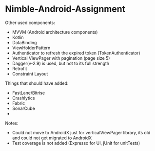# Nimble-Android-Assignment


Other used components:
- MVVM (Android architecture components)
- Kotlin
- DataBinding
- ViewHolderPattern
- Authenticator to refresh the expired token (TokenAuthenticator)
- Vertical ViewPager with pagination (page size 5)
- Dagger(v-2.9) is used, but not to its full strength
- Retrofit
- Constraint Layout


Things that should have added:
- FastLane/Bitrise
- Crashlytics
- Fabric
- SonarCube
-

Notes:
- Could not move to AndroidX just for verticalViewPager library, its old and could not get migrated to AndroidX
- Test coverage is not added (Expresso for UI, jUnit for unitTests)
